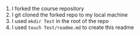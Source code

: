 1. I forked the course repository
2. I git cloned the forked repo to my local machine
3. I used `mkdir Test` in the root of the repo
4. I used `touch Test/readme.md` to create this readme
